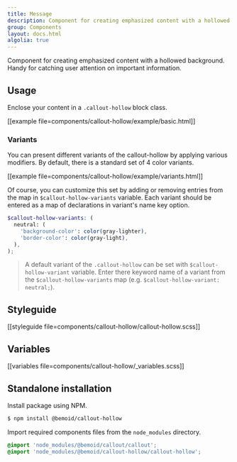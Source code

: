 ```yaml
---
title: Message
description: Component for creating emphasized content with a hollowed background
group: Components
layout: docs.html
algolia: true
---
```


Component for creating emphasized content with a hollowed background. Handy for catching user attention on important information.

## Usage

Enclose your content in a `.callout-hollow` block class.

[[example file=components/callout-hollow/example/basic.html]]

### Variants

You can present different variants of the callout-hollow by applying various modifiers. By default, there is a standard set of 4 color variants.

[[example file=components/callout-hollow/example/variants.html]]

Of course, you can customize this set by adding or removing entries from the map in `$callout-hollow-variants` variable. Each variant should be entered as a map of declarations in variant's name key option.

```scss
$callout-hollow-variants: (
  neutral: (
    'background-color': color(gray-lighter),
    'border-color': color(gray-light),
  ),
);
```

> A default variant of the `.callout-hollow` can be set with `$callout-hollow-variant` variable. Enter there keyword name of a variant from the `$callout-hollow-variants` map (e.g. `$callout-hollow-variant: neutral;`).

## Styleguide

[[styleguide file=components/callout-hollow/callout-hollow.scss]]

## Variables

[[variables file=components/callout-hollow/_variables.scss]]

## Standalone installation

Install package using NPM.

```bash
$ npm install @bemoid/callout-hollow
```

Import required components files from the `node_modules` directory.

```scss
@import 'node_modules/@bemoid/callout/callout';
@import 'node_modules/@bemoid/callout-hollow/callout-hollow';
```
